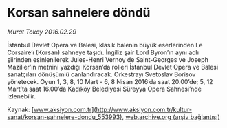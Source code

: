 # Korsan sahnelere döndü

*Murat Tokay 2016.02.29*

<div class="pNewsDetailMainContent ctx_content" itemprop="articleBody">
 <p>
  İstanbul Devlet Opera ve Balesi, klasik balenin büyük eserlerinden Le Corsaire’ı (Korsan) sahneye taşıdı. İngiliz şair Lord Byron’ın aynı adlı şiirinden esinlenilerek Jules-Henri Vernoy de Saint-Georges ve Joseph Mazilier’in metnini yazdığı Korsan’da rolleri İstanbul Devlet Opera ve Balesi sanatçıları dönüşümlü canlandıracak. Orkestrayı Svetoslav Borisov yönetecek. Oyun 1, 3, 8, 10 Mart - 6, 8 Nisan 2016’da saat 20.00’de; 5, 12 Mart’ta saat 16.00’da Kadıköy Belediyesi Süreyya Opera Sahnesi’nde izlenebilir.
 </p>
</div>


Kaynak: [www.aksiyon.com.tr](http://www.aksiyon.com.tr/kultur-sanat/korsan-sahnelere-dondu_553993), [web.archive.org (arşiv bağlantısı)](http://web.archive.org/web/20160302103744/http://www.aksiyon.com.tr/kultur-sanat/korsan-sahnelere-dondu_553993)
